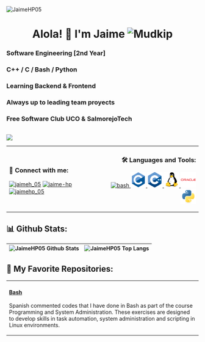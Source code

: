 <p align="left"> <img src="https://komarev.com/ghpvc/?username=jaimehp05&label=Profile%20views&color=0e75b6&style=flat" alt="JaimeHP05" /> </p>

<h1 align="center">
  Alola! 👋 I'm Jaime
  <img src="https://raw.githubusercontent.com/PokeAPI/sprites/master/sprites/pokemon/258.png" alt="Mudkip" />
</h1>
<h3 align="left">Software Engineering [2nd Year]</h3>
<h3 align="left">C++ / C / Bash / Python</h3>
<h3 align="left">Learning Backend & Frontend</h3>
<h3 align="left">Always up to leading team proyects</h3>
<h3 align="left">Free Software Club UCO & SalmorejoTech</h3>

##

<p><img align="center" src="https://github-readme-streak-stats.herokuapp.com?user=JaimeHP05&theme=rose&date_format=M%20j%5B%2C%20Y%5D" /></p>

<table>
  <tr>
    <td>
      <h3 align="left">💬 Connect with me:</h3>
      <p align="left">
        <a href="https://twitter.com/jaimeh_05" target="blank"><img align="center" src="https://raw.githubusercontent.com/rahuldkjain/github-profile-readme-generator/master/src/images/icons/Social/twitter.svg" alt="jaimeh_05" height="30" width="40" /></a>
        <a href="https://linkedin.com/in/jaime-hp" target="blank"><img align="center" src="https://raw.githubusercontent.com/rahuldkjain/github-profile-readme-generator/master/src/images/icons/Social/linked-in-alt.svg" alt="jaime-hp" height="30" width="40" /></a>
        <a href="https://instagram.com/jaimehp_05" target="blank"><img align="center" src="https://raw.githubusercontent.com/rahuldkjain/github-profile-readme-generator/master/src/images/icons/Social/instagram.svg" alt="jaimehp_05" height="30" width="40" /></a>
      </p>
    </td>
    <td>
      <h3 align="right">🛠️ Languages and Tools:</h3>
      <p align="right">
        <a href="https://www.gnu.org/software/bash/" target="_blank" rel="noreferrer"> <img src="https://www.vectorlogo.zone/logos/gnu_bash/gnu_bash-icon.svg" alt="bash" width="40" height="40"/> </a>
        <a href="https://www.cprogramming.com/" target="_blank" rel="noreferrer"> <img src="https://raw.githubusercontent.com/devicons/devicon/master/icons/c/c-original.svg" alt="c" width="40" height="40"/> </a>
        <a href="https://www.w3schools.com/cpp/" target="_blank" rel="noreferrer"> <img src="https://raw.githubusercontent.com/devicons/devicon/master/icons/cplusplus/cplusplus-original.svg" alt="cplusplus" width="40" height="40"/> </a>
        <a href="https://www.linux.org/" target="_blank" rel="noreferrer"> <img src="https://raw.githubusercontent.com/devicons/devicon/master/icons/linux/linux-original.svg" alt="linux" width="40" height="40"/> </a>
        <a href="https://www.oracle.com/" target="_blank" rel="noreferrer"> <img src="https://raw.githubusercontent.com/devicons/devicon/master/icons/oracle/oracle-original.svg" alt="oracle" width="40" height="40"/> </a>
        <a href="https://www.python.org" target="_blank" rel="noreferrer"> <img src="https://raw.githubusercontent.com/devicons/devicon/master/icons/python/python-original.svg" alt="python" width="40" height="40"/> </a>
      </p>
    </td>
  </tr>
</table>

## 📊 Github Stats:
|![JaimeHP05 Github Stats](https://github-readme-stats.vercel.app/api?username=JaimeHP05&show_icons=true&hide_title=true&hide_border=true&theme=radical)|![JaimeHP05 Top Langs](https://github-readme-stats.vercel.app/api/top-langs/?username=JaimeHP05&show_icons=true&hide_border=true&layout=compact&langs_count=6&theme=radical)|
|---|---|

## 📂 My Favorite Repositories:

<table>
  <tr>
    <td>
      <h4><a href="https://github.com/JaimeHP05/Bash" target="_blank">Bash</a></h4>
      <p>Spanish commented codes that I have done in Bash as part of the course Programming and System Administration. These exercises are designed to develop skills in task automation, system administration and scripting in Linux environments.</p>
    </td>
  </tr>
